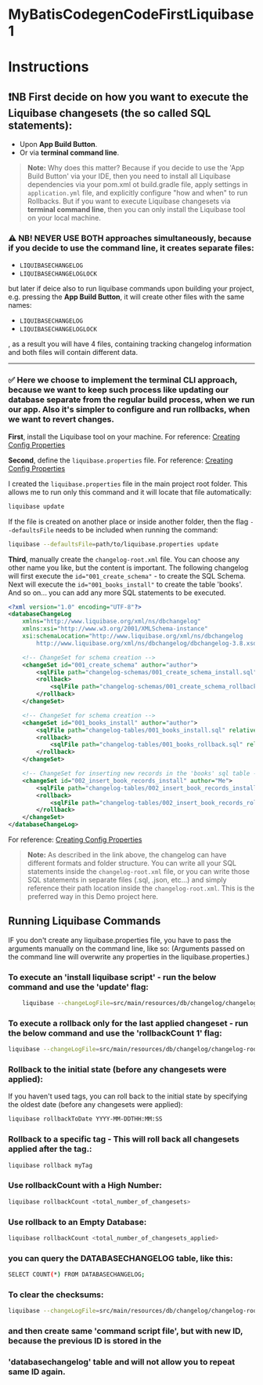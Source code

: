 # MyBatisCodegenCodeFirstLiquibase1



# Instructions

## :exclamation:NB **First decide** on how you want to execute the Liquibase changesets (the so called SQL statements):
  - Upon **App Build Button**.
  - Or via **terminal command line**.

> **Note:** Why does this matter? Because if you decide to use the 'App Build Button' via your IDE, then you need to install all Liquibase dependencies via your pom.xml ot build.gradle file, apply settings in `application.yml` file, and explicitly configure "how and when" to run Rollbacks. But if you want to execute Liquibase changesets via **terminal command line**, then you can only install the Liquibase tool on your local machine.

### :warning: NB! NEVER USE BOTH approaches simultaneously, because if you decide to use the command line, it **creates separate files**:
  - `LIQUIBASECHANGELOG`
  - `LIQUIBASECHANGELOGLOCK`

but later if deice also to run liquibase commands upon building your project, e.g. pressing the **App Build Button**, it will create other files with the same names:
  - `LIQUIBASECHANGELOG`
  - `LIQUIBASECHANGELOGLOCK`

, as a result you will have 4 files, containing tracking changelog information and both files will contain different data.

---

### :white_check_mark: Here we choose to implement the **terminal CLI** approach, because we want to keep such process like updating our database separate from the regular build process, when we run our app. Also it's simpler to configure and run rollbacks, when we want to revert changes.

**First**, install the Liquibase tool on your machine.
For reference: [Creating Config Properties](https://docs.liquibase.com/start/install/home.html)


**Second**,  define the `liquibase.properties` file. 
For reference: [Creating Config Properties](https://docs.liquibase.com/concepts/connections/creating-config-properties.html)

I created the `liquibase.properties` file in the main project root folder. This allows me to run only this command and it will locate that file automatically:
```bash
liquibase update
```
If the file is created on another place or inside another folder, then the flag `--defaultsFile` needs to be included when running the command:
```bash
liquibase --defaultsFile=path/to/liquibase.properties update
```

**Third**, manually create the `changelog-root.xml` file. You can choose any other name you like, but the content is important. 
The following changelog will first execute the `id="001_create_schema"` - to create the SQL Schema. 
Next will execute the `id="001_books_install"` to create the table 'books'.
And so on... you can add any more SQL statements to be executed.
```xml
<?xml version="1.0" encoding="UTF-8"?>
<databaseChangeLog
    xmlns="http://www.liquibase.org/xml/ns/dbchangelog"
    xmlns:xsi="http://www.w3.org/2001/XMLSchema-instance"
    xsi:schemaLocation="http://www.liquibase.org/xml/ns/dbchangelog
        http://www.liquibase.org/xml/ns/dbchangelog/dbchangelog-3.8.xsd">

    <!-- ChangeSet for schema creation -->
    <changeSet id="001_create_schema" author="author">
        <sqlFile path="changelog-schemas/001_create_schema_install.sql" relativeToChangelogFile="true"/>
        <rollback>
            <sqlFile path="changelog-schemas/001_create_schema_rollback.sql" relativeToChangelogFile="true"/>
        </rollback>
    </changeSet>

    <!-- ChangeSet for schema creation -->
    <changeSet id="001_books_install" author="author">
        <sqlFile path="changelog-tables/001_books_install.sql" relativeToChangelogFile="true"/>
        <rollback>
            <sqlFile path="changelog-tables/001_books_rollback.sql" relativeToChangelogFile="true"/>
        </rollback>
    </changeSet>

    <!-- ChangeSet for inserting new records in the 'books' sql table -->
    <changeSet id="002_insert_book_records_install" author="Me">
        <sqlFile path="changelog-tables/002_insert_book_records_install.sql" relativeToChangelogFile="true"/>
        <rollback>
            <sqlFile path="changelog-tables/002_insert_book_records_rollback.sql" relativeToChangelogFile="true"/>
        </rollback>
    </changeSet>
</databaseChangeLog>
```
For reference: [Creating Config Properties](https://docs.liquibase.com/concepts/changelogs/home.html)
> **Note:** As described in the link above, the changelog can have different formats and folder structure. You can write all your SQL statements inside the `changelog-root.xml` file, or you can write those SQL statements in separate files (.sql, .json, etc...) and simply reference their path location inside the `changelog-root.xml`. This is the preferred way in this Demo project here.

## Running Liquibase Commands
IF you don't create any liquibase.properties file, you have to pass the arguments manually on the command line,
like so: (Arguments passed on the command line will overwrite any properties in the liquibase.properties.)
### To execute an 'install liquibase script' - run the below command and use the 'update' flag:
```bash
    liquibase --changeLogFile=src/main/resources/db/changelog/changelog-root.xml --url=jdbc:postgresql://localhost:5444/liquibase-test1 --username=postgres --password=myPassword update
```
### To execute a rollback only for the last applied changeset - run the below command and use the 'rollbackCount 1' flag:
```bash
liquibase --changeLogFile=src/main/resources/db/changelog/changelog-root.xml --url=jdbc:postgresql://localhost:5444/liquibase-test1 --username=postgres --password=myPassword rollbackCount 1
```
### Rollback to the initial state (before any changesets were applied):
If you haven't used tags, you can roll back to the initial state by specifying the oldest date (before any changesets were applied):
```bash
liquibase rollbackToDate YYYY-MM-DDTHH:MM:SS
```
### Rollback to a specific tag - This will roll back all changesets applied after the tag.:
```bash
liquibase rollback myTag
```
### Use rollbackCount with a High Number:
```bash
liquibase rollbackCount <total_number_of_changesets>
```
### Use rollback to an Empty Database:
```bash
liquibase rollbackCount <total_number_of_changesets_applied>
```
### you can query the DATABASECHANGELOG table, like this:
```bash
SELECT COUNT(*) FROM DATABASECHANGELOG;
```
### To clear the checksums:
```bash
liquibase --changeLogFile=src/main/resources/db/changelog/changelog-root.xml --url=jdbc:postgresql://localhost:5444/liquibase-test1 --username=postgres --password=myPassword clearCheckSums
```
### and then create same 'command script file', but with new ID, because the previous ID is stored in the
### 'databasechangelog' table and will not allow you to repeat same ID again.






